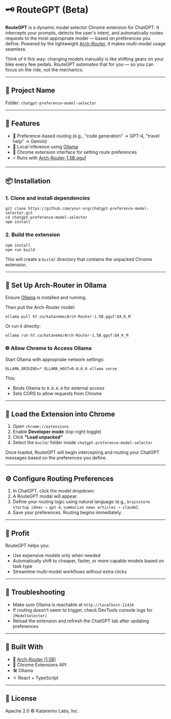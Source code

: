 # 🗝️ RouteGPT (Beta)

**RouteGPT** is a dynamic model selector Chrome extension for ChatGPT. It intercepts your prompts, detects the user's intent, and automatically routes requests to the most appropriate model — based on preferences you define. Powered by the lightweight [Arch-Router](https://huggingface.co/katanemo/Arch-Router-1.5B.gguf), it makes multi-model usage seamless.

Think of it this way: changing models manually is like shifting gears on your bike every few pedals. RouteGPT automates that for you — so you can focus on the ride, not the mechanics.

---

## 📁 Project Name

Folder: `chatgpt-preference-model-selector`

---

## 🚀 Features

* 🧠 Preference-based routing (e.g., "code generation" → GPT-4, "travel help" → Gemini)
* 🤖 Local inference using [Ollama](https://ollama.com)
* 📙 Chrome extension interface for setting route preferences
* ⚡ Runs with [Arch-Router-1.5B.gguf](https://huggingface.co/katanemo/Arch-Router-1.5B.gguf)

---

## 📦 Installation

### 1. Clone and install dependencies

```
git clone https://github.com/your-org/chatgpt-preference-model-selector.git
cd chatgpt-preference-model-selector
npm install
```

### 2. Build the extension

```
npm install 
npm run build
```

This will create a `build/` directory that contains the unpacked Chrome extension.

---

## 🧠 Set Up Arch-Router in Ollama

Ensure [Ollama](https://ollama.com/download) is installed and running.

Then pull the Arch-Router model:

```
ollama pull hf.co/katanemo/Arch-Router-1.5B.gguf:Q4_K_M
```

Or run it directly:

```
ollama run hf.co/katanemo/Arch-Router-1.5B.gguf:Q4_K_M
```

### 🌐 Allow Chrome to Access Ollama

Start Ollama with appropriate network settings:

```
OLLAMA_ORIGINS=* OLLAMA_HOST=0.0.0.0 ollama serve
```

This:

* Binds Ollama to `0.0.0.0` for external access
* Sets CORS to allow requests from Chrome

---

## 📩 Load the Extension into Chrome

1. Open `chrome://extensions`
2. Enable **Developer mode** (top-right toggle)
3. Click **"Load unpacked"**
4. Select the `build/` folder inside `chatgpt-preference-model-selector`

Once loaded, RouteGPT will begin intercepting and routing your ChatGPT messages based on the preferences you define.

---

## ⚙️ Configure Routing Preferences

1. In ChatGPT, click the model dropdown.
2. A RouteGPT modal will appear.
3. Define your routing logic using natural language (e.g., `brainstorm startup ideas → gpt-4`, `summarize news articles → claude`).
4. Save your preferences. Routing begins immediately.

---

## 💸 Profit

RouteGPT helps you:

* Use expensive models only when needed
* Automatically shift to cheaper, faster, or more capable models based on task type
* Streamline multi-model workflows without extra clicks

---

## 🧪 Troubleshooting

* Make sure Ollama is reachable at `http://localhost:11434`
* If routing doesn’t seem to trigger, check DevTools console logs for `[ModelSelector]`
* Reload the extension and refresh the ChatGPT tab after updating preferences

---

## 🧱 Built With

* 🧠 [Arch-Router (1.5B)](https://huggingface.co/katanemo/Arch-Router-1.5B.gguf)
* 📙 Chrome Extensions API
* 🛠️ Ollama
* ⚛️ React + TypeScript

---

## 📜 License

Apache 2.0 © Katanemo Labs, Inc.
